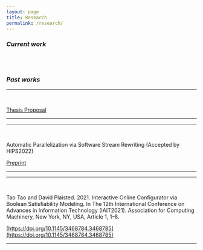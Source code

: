```yaml
---
layout: page
title: Research
permalink: /research/
---
```


### _Current work_

<br/>
<br/>

### _Past works_

---
<br/>

[Thesis Proposal](https://1drv.ms/u/s!AmFeTX7ZoZtXpV2hjkbA8L3-_nW0?e=ivIWpM)

---

---
<br/>

Automatic Parallelization via Software Stream Rewriting (Accepted by HIPS2022)

[Preprint](https://1drv.ms/b/s!AmFeTX7ZoZtXpVIJbW7f23JPY9HV?e=SINmm5)

---

---

<br/>

Tao Tao and David Plaisted. 2021. Interactive Online Configurator via Boolean Satisfiability Modeling. In The 12th International Conference on Advances in Information Technology (IAIT2021). Association for Computing Machinery, New York, NY, USA, Article 1, 1–8.

[https://doi.org/10.1145/3468784.3468785](https://doi.org/10.1145/3468784.3468785)

---
